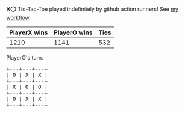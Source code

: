 :x::o: Tic-Tac-Toe played indefinitely by github action runners! See [my workflow](.github/workflows/play.yaml).

|PlayerX wins|PlayerO wins|Ties|
|-|-|-|
|1210|1141|532|

PlayerO's turn.

<pre>
+---+---+---+
| O | X | X |
+---+---+---+
| X | O | O |
+---+---+---+
| O | X | X |
+---+---+---+
</pre>